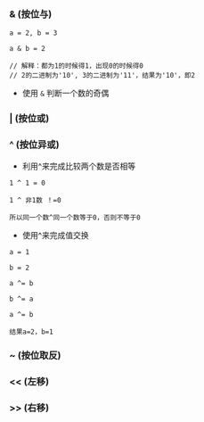 ### & (按位与)

```
a = 2, b = 3

a & b = 2 

// 解释：都为1的时候得1，出现0的时候得0
// 2的二进制为'10', 3的二进制为'11'，结果为'10'，即2
```

- 使用 `&` 判断一个数的奇偶


### | (按位或)

###  ^ (按位异或)

- 利用^来完成比较两个数是否相等
```
1 ^ 1 = 0

1 ^ 非1数 ！=0

所以同一个数^同一个数等于0，否则不等于0
```

- 使用^来完成值交换
```
a = 1

b = 2

a ^= b

b ^= a

a ^= b

结果a=2，b=1
```

###  ~ (按位取反)

### << (左移)

### >> (右移)

